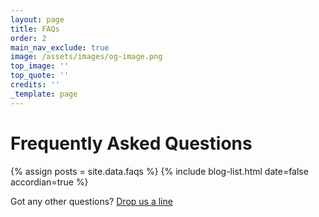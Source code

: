 ```yaml
---
layout: page
title: FAQs
order: 2
main_nav_exclude: true
image: /assets/images/og-image.png
top_image: ''
top_quote: ''
credits: ''
_template: page
---
```


# Frequently Asked Questions

{% assign posts = site.data.faqs %}
{% include blog-list.html date=false accordian=true %}

Got any other questions? [Drop us a line](mailto:chris@defundclimatechaos.uk)
